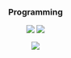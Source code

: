 <!-- markdownlint-disable MD033 MD041-->
<p align="center">
  <h3 align="center">Programming</h3>
</p>

<p align="center">
    <img src="https://img.shields.io/github/followers/Nikita-Isaichenko"/></a>
    <img src="https://img.shields.io/badge/author-Nikita-Yellow"/></a>
</p>

<p align="center">
  <img src="https://readme-typing-svg.herokuapp.com/?lines=Greeting_anime_lovers&font=Fira%20Code&center=true&width=380&height=50">
</p>
